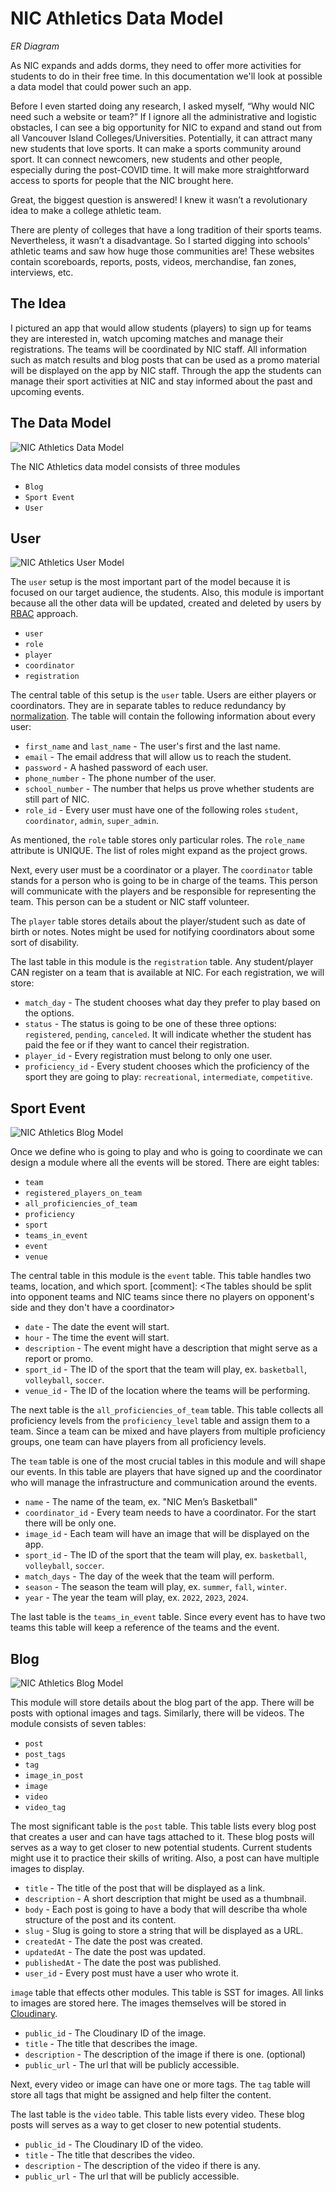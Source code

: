 # NIC Athletics Data Model

_ER Diagram_

As NIC expands and adds dorms, they need to offer more activities for students to do in their free time. In this documentation we'll look at possible a data model that could power such an app.

Before I even started doing any research, I asked myself, “Why would NIC need such a website or team?” If I ignore all the administrative and logistic obstacles, I can see a big opportunity for NIC to expand and stand out from all Vancouver Island Colleges/Universities. Potentially, it can attract many new students that love sports. It can make a sports community around sport. It can connect newcomers, new students and other people, especially during the post-COVID time. It will make more straightforward access to sports for people that the NIC brought here.

Great, the biggest question is answered! I knew it wasn’t a revolutionary idea to make a college athletic team.

There are plenty of colleges that have a long tradition of their sports teams. Nevertheless, it wasn’t a disadvantage. So I started digging into schools' athletic teams and saw how huge those communities are! These websites contain scoreboards, reports, posts, videos, merchandise, fan zones, interviews, etc.

## The Idea

I pictured an app that would allow students (players) to sign up for teams they are interested in, watch upcoming matches and manage their registrations. The teams will be coordinated by NIC staff. All information such as match results and blog posts that can be used as a promo material will be displayed on the app by NIC staff. Through the app the students can manage their sport activities at NIC and stay informed about the past and upcoming events.

## The Data Model

![NIC Athletics Data Model](assets/er_model.png)

The NIC Athletics data model consists of three modules

- `Blog`
- `Sport Event`
- `User`

## User

![NIC Athletics User Model](assets/user-data-model.png)

The `user` setup is the most important part of the model because it is focused on our target audience, the students. Also, this module is important because all the other data will be updated, created and deleted by users by [RBAC](https://ruleoftech.com/2022/using-casl-and-roles-with-persisted-permissions?utm_source=rss&utm_medium=rss&utm_campaign=using-casl-and-roles-with-persisted-permissions) approach.

- `user`
- `role`
- `player`
- `coordinator`
- `registration`

The central table of this setup is the `user` table. Users are either players or coordinators. They are in separate tables to reduce redundancy by [normalization](https://www.guru99.com/database-normalization.html). The table will contain the following information about every user:

- `first_name` and `last_name` - The user's first and the last name.
- `email` - The email address that will allow us to reach the student.
- `password` - A hashed password of each user.
- `phone_number` - The phone number of the user.
- `school_number` - The number that helps us prove whether students are still part of NIC.
- `role_id` - Every user must have one of the following roles `student`, `coordinator`, `admin`, `super_admin`.

As mentioned, the `role` table stores only particular roles. The `role_name` attribute is UNIQUE. The list of roles might expand as the project grows.

Next, every user must be a coordinator or a player. The `coordinator` table stands for a person who is going to be in charge of the teams. This person will communicate with the players and be responsible for representing the team. This person can be a student or NIC staff volunteer.

The `player` table stores details about the player/student such as date of birth or notes. Notes might be used for notifying coordinators about some sort of disability.

The last table in this module is the `registration` table. Any student/player CAN register on a team that is available at NIC. For each registration, we will store:

- `match_day` - The student chooses what day they prefer to play based on the options.
- `status` - The status is going to be one of these three options: `registered`, `pending`, `canceled`. It will indicate whether the student has paid the fee or if they want to cancel their registration.
- `player_id` - Every registration must belong to only one user.
- `proficiency_id` - Every student chooses which the proficiency of the sport they are going to play: `recreational`, `intermediate`, `competitive`.

## Sport Event

![NIC Athletics Blog Model](assets/sport-event-data-model.png)

Once we define who is going to play and who is going to coordinate we can design a module where all the events will be stored. There are eight tables:

- `team`
- `registered_players_on_team`
- `all_proficiencies_of_team`
- `proficiency`
- `sport`
- `teams_in_event`
- `event`
- `venue`

The central table in this module is the `event` table. This table handles two teams, location, and which sport.
[comment]: <The tables should be split into opponent teams and NIC teams since there no players on opponent's side and they don't have a coordinator>

- `date` - The date the event will start.
- `hour` - The time the event will start.
- `description` - The event might have a description that might serve as a report or promo.
- `sport_id` - The ID of the sport that the team will play, ex. `basketball`, `volleyball`, `soccer`.
- `venue_id` - The ID of the location where the teams will be performing.

The next table is the `all_proficiencies_of_team` table. This table collects all proficiency levels from the `proficiency_level` table and assign them to a team. Since a team can be mixed and have players from multiple proficiency groups, one team can have players from all proficiency levels.

The `team` table is one of the most crucial tables in this module and will shape our events. In this table are players that have signed up and the coordinator who will manage the infrastructure and communication around the events.

- `name` - The name of the team, ex. "NIC Men’s Basketball"
- `coordinator_id` - Every team needs to have a coordinator. For the start there will be only one.
- `image_id` - Each team will have an image that will be displayed on the app.
- `sport_id` - The ID of the sport that the team will play, ex. `basketball`, `volleyball`, `soccer`.
- `match_days` - The day of the week that the team will perform.
- `season` - The season the team will play, ex. `summer`, `fall`, `winter`.
- `year` - The year the team will play, ex. `2022`, `2023`, `2024`.

The last table is the `teams_in_event` table. Since every event has to have two teams this table will keep a reference of the teams and the event.

## Blog

![NIC Athletics Blog Model](assets/blog-setup.png)

This module will store details about the blog part of the app. There will be posts with optional images and tags. Similarly, there will be videos. The module consists of seven tables:

- `post`
- `post_tags`
- `tag`
- `image_in_post`
- `image`
- `video`
- `video_tag`

The most significant table is the `post` table. This table lists every blog post that creates a user and can have tags attached to it. These blog posts will serves as a way to get closer to new potential students. Current students might use it to practice their skills of writing. Also, a post can have multiple images to display.

- `title` - The title of the post that will be displayed as a link.
- `description` - A short description that might be used as a thumbnail.
- `body` - Each post is going to have a body that will describe tha whole structure of the post and its content.
- `slug` - Slug is going to store a string that will be displayed as a URL.
- `createdAt` - The date the post was created.
- `updatedAt` - The date the post was updated.
- `publishedAt` - The date the post was published.
- `user_id` - Every post must have a user who wrote it.

`image` table that effects other modules. This table is SST for images. All links to images are stored here. The images themselves will be stored in [Cloudinary](https://cloudinary.com/).

- `public_id` - The Cloudinary ID of the image.
- `title` - The title that describes the image.
- `description` - The description of the image if there is one. (optional)
- `public_url` - The url that will be publicly accessible.

Next, every video or image can have one or more tags. The `tag` table will store all tags that might be assigned and help filter the content.

The last table is the `video` table. This table lists every video. These blog posts will serves as a way to get closer to new potential students.

- `public_id` - The Cloudinary ID of the video.
- `title` - The title that describes the video.
- `description` - The description of the video if there is any.
- `public_url` - The url that will be publicly accessible.

